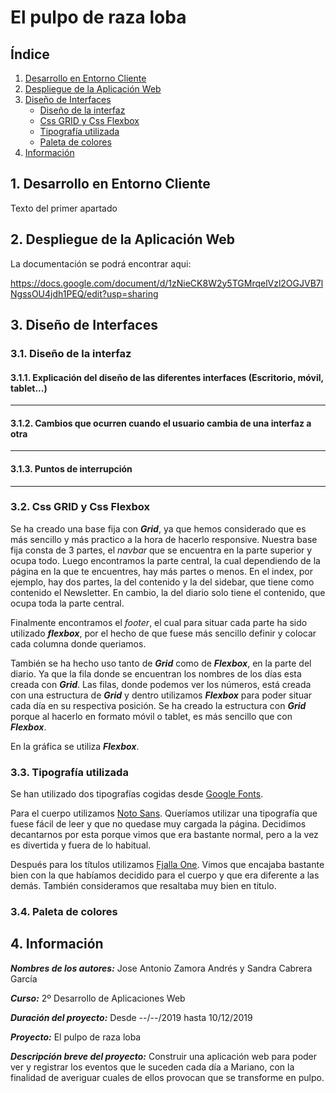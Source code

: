 # El pulpo de raza loba

## Índice
1. [Desarrollo en Entorno Cliente](#cliente)
2. [Despliegue de la Aplicación Web](#despliegue)
3. [Diseño de Interfaces](#interfaces)
    - [Diseño de la interfaz](#diseñoInt)
    - [Css GRID y Css Flexbox](#css)
    - [Tipografía utilizada](#tipografia)
    - [Paleta de colores](#colores)
4. [Información](#información)


## 1. Desarrollo en Entorno Cliente<a id="cliente"></a>
Texto del primer apartado


## 2. Despliegue de la Aplicación Web<a id="despliegue"></a>
La documentación se podrá encontrar aqui:

https://docs.google.com/document/d/1zNieCK8W2y5TGMrqelVzl2OGJVB7lNgssOU4jdh1PEQ/edit?usp=sharing


## 3. Diseño de Interfaces<a id="interfaces"></a>
### 3.1. Diseño de la interfaz<a id="diseñoInt"></a>

#### 3.1.1. Explicación del diseño de las diferentes interfaces (Escritorio, móvil, tablet...)
----

#### 3.1.2. Cambios que ocurren cuando el usuario cambia de una interfaz a otra
----

#### 3.1.3. Puntos de interrupción
---

### 3.2. Css GRID y Css Flexbox<a id="css"></a>

Se ha creado una base fija con ***Grid***, ya que hemos considerado que es más sencillo y más practico a la hora de hacerlo responsive. Nuestra base fija consta de 3 partes, el *navbar* que se encuentra en la parte superior y ocupa todo. Luego encontramos la parte central, la cual dependiendo de la página en la que te encuentres, hay más partes o menos. En el index, por ejemplo, hay dos partes, la del contenido y la del sidebar, que tiene como contenido el Newsletter. En cambio, la del diario solo tiene el contenido, que ocupa toda la parte central.

Finalmente encontramos el *footer*, el cual para situar cada parte ha sido utilizado ***flexbox***, por el hecho de que fuese más sencillo definir y colocar cada columna donde queriamos. 

También se ha hecho uso tanto de ***Grid*** como de ***Flexbox***, en la parte del diario. Ya que la fila donde se encuentran los nombres de los días esta creada con ***Grid***. Las filas, donde podemos ver los números, está creada con una estructura de ***Grid*** y dentro utilizamos ***Flexbox*** para poder situar cada día en su respectiva posición. Se ha creado la estructura con ***Grid*** porque al hacerlo en formato móvil o tablet, es más sencillo que con ***Flexbox***.

En la gráfica se utiliza ***Flexbox***.

### 3.3. Tipografía utilizada<a id="tipografia"></a>

Se han utilizado dos tipografías cogidas desde [Google Fonts](https://fonts.google.com/). 

Para el cuerpo utilizamos [Noto Sans](https://fonts.google.com/specimen/Noto+Sans). Queríamos utilizar una tipografía que fuese fácil de leer y que no quedase muy cargada la página. Decidimos decantarnos por esta porque vimos que era bastante normal, pero a la vez es divertida y fuera de lo habitual.

Después para los títulos utilizamos [Fjalla One](https://fonts.google.com/specimen/Fjalla+One). Vimos que encajaba bastante bien con la que habíamos decidido para el cuerpo y que era diferente a las demás. También consideramos que resaltaba muy bien en titulo. 

### 3.4. Paleta de colores<a id="colores"></a>


## 4. Información<a id="información"></a>
***Nombres de los autores:*** Jose Antonio Zamora Andrés y Sandra Cabrera García

***Curso:*** 2º Desarrollo de Aplicaciones Web

***Duración del proyecto:*** Desde --/--/2019 hasta 10/12/2019

***Proyecto:*** El pulpo de raza loba

***Descripción breve del proyecto:*** Construir una aplicación web para poder ver y registrar los eventos que le suceden cada día a Mariano, con la finalidad de averiguar cuales de ellos provocan que se transforme en pulpo.

